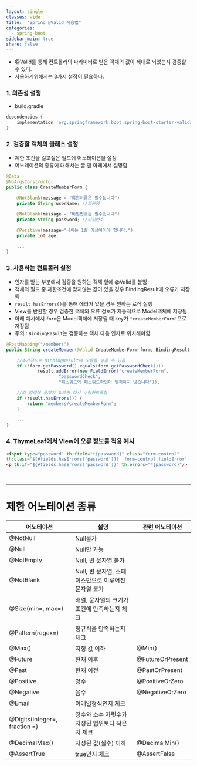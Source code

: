 ```yaml
---
layout: single
classes: wide
title:  "Spring @Valid 사용법"
categories:
  - spring-boot
sidebar_main: true
share: false
---
```


- @Valid를 통해 컨트롤러의 파라미터로 받은 객체의 값이 제대로 되었는지 검증할 수 있다.
- 사용하기위해서는 3가지 설정이 필요하다.

### 1. 의존성 설정
- build.gradle
```gradle
dependencies {
    implementation 'org.springframework.boot:spring-boot-starter-validation'
}
```

### 2. 검증할 객체의 클래스 설정
- 제한 조건을 걸고싶은 필드에 어노테이션을 설정
- 어노테이션의 종류에 대해서는 글 맨 아래에서 설명함
```java
@Data
@NoArgsConstructor
public class CreateMemberForm {

    @NotBlank(message = "회원이름은 필수입니다")
    private String userName; //회원명
    
    @NotBlank(message = "비밀번호는 필수입니다")
    private String password; //비밀번호

    @Positive(message="나이는 1살 이상이어야 합니다.")
    private int age;

    ...
}
```

### 3. 사용하는 컨트롤러 설정
- 인자를 받는 부분에서 검증을 원하는 객체 앞에 @Valid를 붙임
- 객체의 필드 중 제한조건에 맞지않는 값이 있을 경우 BindingResult에 오류가 저장됨
- `result.hasErrors()`를 통해 에러가 있을 경우 원하는 로직 실행
- View를 반환할 경우 검증한 객체와 오류 정보가 자동적으로 Model객체에 저장됨
- 아래 예시에서 `form`은 Model객체에 저장될 때 key가 `"createMemberForm"`으로 저장됨
- 주의 : `BindingResult`는 검증하는 객체 다음 인자로 위치해야함
```java
@PostMapping("/members")
public String createMember(@Valid CreateMemberForm form, BindingResult result) {

    //추가적으로 BindingResult에 오류를 넣을 수 있음
    if (!form.getPassword().equals(form.getPasswordCheck()))
            result.addError(new FieldError("createMemberForm",
                    "passwordCheck",
                    "패스워드와 패스워드확인이 일치하지 않습니다"));

    //값 입력에 문제가 있으면 다시 수정하도록함
    if (result.hasErrors()) {
        return "members/createMemberForm";
    }

    ...
}
```

### 4. ThymeLeaf에서 View에 오류 정보를 적용 예시
```html
<input type="password" th:field="*{password}" class="form-control"
th:class="${#fields.hasErrors('password')}? 'form-control fieldError' : 'form-control'">
<p th:if="${#fields.hasErrors('password')}" th:errors="*{password}"/>
```

<br>

---

# 제한 어노테이션 종류

|<center>어노테이션|<center>설명|<center>관련 어노테이션|
|---|---|---|
|@NotNull|Null불가| |
|@Null|Null만 가능| |
|@NotEmpty|Null, 빈 문자열 불가| |
|@NotBlank|Null, 빈 문자열, 스페이스만으로 이루어진 문자열 불가| |
|@Size(min=, max=)|배열, 문자열의 크기가 조건에 만족하는지 체크| |
|@Pattern(regex=)|정규식을 만족하는지 체크| |
|@Max()|지정 값 이하|@Min()|
|@Future|현재 이후|@FutureOrPresent|
|@Past|현재 이전|@PastOrPresent|
|@Positive|양수|@PositiveOrZero|
|@Negative|음수|@NegativeOrZero|
|@Email|이메일형식인지 체크| |
|@Digits(integer=, fraction =)|정수와 소수 자릿수가 지정된 범위보다 작은지 체크|
|@DecimalMax()|지정된 값(실수) 이하|@DecimalMin()|
|@AssertTrue|true인지 체크|@AssertFalse|
